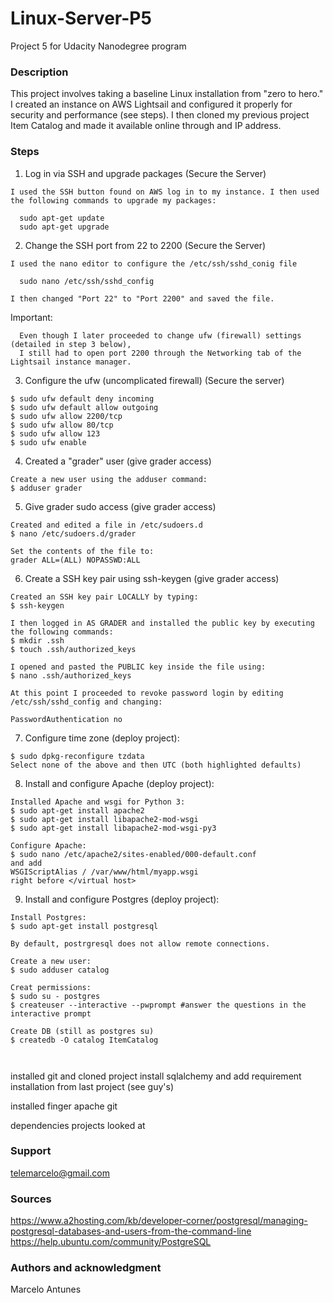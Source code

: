 # Linux-Server-P5
Project 5 for Udacity Nanodegree program

### Description
This project involves taking a baseline Linux installation from "zero to hero."  I created an instance on AWS Lightsail and configured it properly for security and performance (see steps).  I then cloned my previous project Item Catalog and made it available online through and IP address.

### Steps
1. Log in via SSH and upgrade packages (Secure the Server)
  ```
  I used the SSH button found on AWS log in to my instance. I then used the following commands to upgrade my packages:
  
    sudo apt-get update
    sudo apt-get upgrade
  ```
2. Change the SSH port from 22 to 2200 (Secure the Server)
  ```
  I used the nano editor to configure the /etc/ssh/sshd_conig file
  
    sudo nano /etc/ssh/sshd_config
    
  I then changed "Port 22" to "Port 2200" and saved the file.
  ```
  Important:
  ```
    Even though I later proceeded to change ufw (firewall) settings (detailed in step 3 below), 
    I still had to open port 2200 through the Networking tab of the Lightsail instance manager.
  ```
  
3. Configure the ufw (uncomplicated firewall) (Secure the server)
  ```
  $ sudo ufw default deny incoming
  $ sudo ufw default allow outgoing
  $ sudo ufw allow 2200/tcp
  $ sudo ufw allow 80/tcp
  $ sudo ufw allow 123
  $ sudo ufw enable
  ```
  
4. Created a "grader" user (give grader access)
  ```
  Create a new user using the adduser command:
  $ adduser grader
  ```
5. Give grader sudo access (give grader access)
  ```
  Created and edited a file in /etc/sudoers.d
  $ nano /etc/sudoers.d/grader
  
  Set the contents of the file to:
  grader ALL=(ALL) NOPASSWD:ALL 
  ```
6. Create a SSH key pair using ssh-keygen (give grader access)
  ```
  Created an SSH key pair LOCALLY by typing:
  $ ssh-keygen
  
  I then logged in AS GRADER and installed the public key by executing the following commands:
  $ mkdir .ssh
  $ touch .ssh/authorized_keys
  
  I opened and pasted the PUBLIC key inside the file using:
  $ nano .ssh/authorized_keys
  
  At this point I proceeded to revoke password login by editing /etc/ssh/sshd_config and changing:
  
  PasswordAuthentication no
  ```
  
7. Configure time zone (deploy project):
  ```
  $ sudo dpkg-reconfigure tzdata
  Select none of the above and then UTC (both highlighted defaults)
  ```
  
8. Install and configure Apache (deploy project):
  ```
  Installed Apache and wsgi for Python 3:
  $ sudo apt-get install apache2
  $ sudo apt-get install libapache2-mod-wsgi
  $ sudo apt-get install libapache2-mod-wsgi-py3
  
  Configure Apache:
  $ sudo nano /etc/apache2/sites-enabled/000-default.conf
  and add
  WSGIScriptAlias / /var/www/html/myapp.wsgi
  right before </virtual host>
  ```
 
9. Install and configure Postgres (deploy project):
  ```
  Install Postgres:
  $ sudo apt-get install postgresql
  
  By default, postrgresql does not allow remote connections.
  
  Create a new user:
  $ sudo adduser catalog
  
  Creat permissions:
  $ sudo su - postgres
  $ createuser --interactive --pwprompt #answer the questions in the interactive prompt
  
  Create DB (still as postgres su)
  $ createdb -O catalog ItemCatalog

  
  
  ```
 
 
 
 
 installed git and cloned project
 install sqlalchemy and add requirement installation from last project (see guy's)
 
  installed
     finger
     apache
     git
    
     
  dependencies
  projects looked at

### Support
telemarcelo@gmail.com

### Sources
https://www.a2hosting.com/kb/developer-corner/postgresql/managing-postgresql-databases-and-users-from-the-command-line
https://help.ubuntu.com/community/PostgreSQL

### Authors and acknowledgment
Marcelo Antunes


